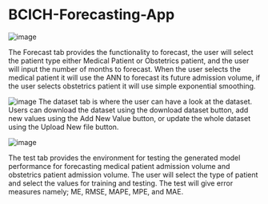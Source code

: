 # BCICH-Forecasting-App


![image](https://github.com/aeo3-14/BCICH-Forecasting-App/assets/119051857/1d80db2f-25e2-41e8-9ff6-01a8cecb1a7b)

The Forecast tab provides the functionality to forecast, the user will select the patient type either Medical Patient or Obstetrics patient, and the user will input the number of months to forecast. When the user selects the medical patient it will use the ANN to forecast its future admission volume, if the user selects obstetrics patient it will use simple exponential smoothing. 


![image](https://github.com/aeo3-14/BCICH-Forecasting-App/assets/119051857/7d61337f-1bee-441d-9705-7b4abdd50afa)
The dataset tab is where the user can have a look at the dataset. Users can download the dataset using the download dataset button, add new values using the Add New Value button, or update the whole dataset using the Upload New file button.

![image](https://github.com/aeo3-14/BCICH-Forecasting-App/assets/119051857/a450bd55-422a-480c-aa30-47cb654da805)

The test tab provides the environment for testing the generated model performance for forecasting medical patient admission volume and obstetrics patient admission volume. The user will select the type of patient and select the values for training and testing. The test will give error measures namely; ME, RMSE, MAPE, MPE, and MAE. 


